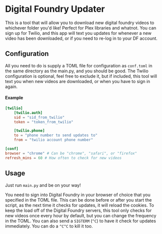 # Digital Foundry Updater

This is a tool that will allow you to download new digital foundry videos to whichever folder you'd like! Perfect for Plex libraries and whatnot.
You can sign up for Twilio, and this app will text you updates for whenever a new video has been downloaded, or if you need to re-log in to your DF account.

## Configuration
All you need to do is supply a TOML file for configuration as `conf.toml` in the same directory as the main.py, and you should be good.
The Twilio configuration is optional, feel free to exclude it, but if included, this tool will text you when new videos are downloaded, or when you have to sign in again.
#### Example
```toml
[twilio]
    [twilio.auth]
    sid = "sid_from_twilio"
    token = "token_from_twilio"

    [twilio.phone]
    to = "phone number to send updates to"
    from = "twilio account phone number"

[conf]
browser = "chrome" # Can be "chrome", "safari", or "firefox"
refresh_mins = 60 # How often to check for new videos
```

## Usage
Just run `main.py` and be on your way!

You need to sign into Digital Foundry in your browser of choice that you specified in the TOML file. This can be done before or after you start the script, as the next time it checks for updates, it will reload the cookies.
To keep the load off of the Digital Foundry servers, this tool only checks for new videos once every hour by default, but you can change the frequency in the TOML. You can also send a `SIGTERM` (`^C`) to have it check for updates immediately. You can do a `^C^C` to kill it too.